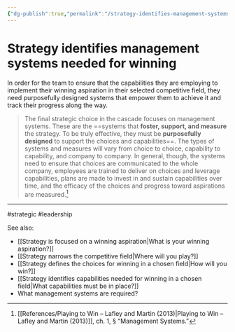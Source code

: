 ```yaml
---
{"dg-publish":true,"permalink":"/strategy-identifies-management-systems-needed-for-winning/"}
---
```


# Strategy identifies management systems needed for winning

In order for the team to ensure that the capabilities they are employing to implement their winning aspiration in their selected competitive field, they need purposefully designed systems that empower them to achieve it and track their progress along the way.

> The final strategic choice in the cascade focuses on management systems. These are the ==systems that **foster, support, and measure** the strategy. To be truly effective, they must be **purposefully designed** to support the choices and capabilities==. The types of systems and measures will vary from choice to choice, capability to capability, and company to company. In general, though, the systems need to ensure that choices are communicated to the whole company, employees are trained to deliver on choices and leverage capabilities, plans are made to invest in and sustain capabilities over time, and the efficacy of the choices and progress toward aspirations are measured.[^1]

---
#strategic #leadership 

See also:
- [[Strategy is focused on a winning aspiration\|What is your winning aspiration?]]
- [[Strategy narrows the competitive field\|Where will you play?]]
- [[Strategy defines the choices for winning in a chosen field\|How will you win?]]
- [[Strategy identifies capabilities needed for winning in a chosen field\|What capabilities must be in place?]]
- What management systems are required?


[^1]: [[References/Playing to Win – Lafley and Martin (2013)\|Playing to Win – Lafley and Martin (2013)]], ch. 1, § “Management Systems.”